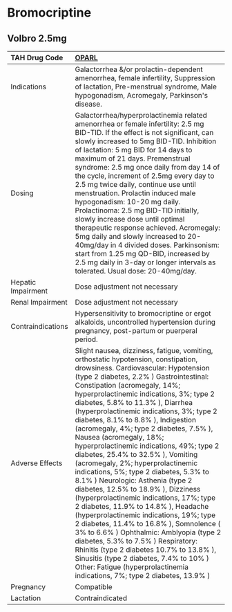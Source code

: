 # Bromocriptine

## Volbro 2.5mg

| TAH Drug Code      | [**OPARL**](https://www.tahsda.org.tw/drugs/hissearch.php?drug_code=OPARL)                                                                                                                                                                                                                                                                                                                                                                                                                                                                                                                                                                                                                                                                                                                                                                                                                                                                                                                                                                                                                                     |
|:-------------------|:---------------------------------------------------------------------------------------------------------------------------------------------------------------------------------------------------------------------------------------------------------------------------------------------------------------------------------------------------------------------------------------------------------------------------------------------------------------------------------------------------------------------------------------------------------------------------------------------------------------------------------------------------------------------------------------------------------------------------------------------------------------------------------------------------------------------------------------------------------------------------------------------------------------------------------------------------------------------------------------------------------------------------------------------------------------------------------------------------------------|
| Indications        | Galactorrhea &/or prolactin-dependent amenorrhea, female infertility, Suppression of lactation, Pre-menstrual syndrome, Male hypogonadism, Acromegaly, Parkinson's disease.                                                                                                                                                                                                                                                                                                                                                                                                                                                                                                                                                                                                                                                                                                                                                                                                                                                                                                                                    |
| Dosing             | Galactorrhea/hyperprolactinemia related amenorrhea or female infertility: 2.5 mg BID-TID. If the effect is not significant, can slowly increased to 5mg BID-TID. Inhibition of lactation: 5 mg BID for 14 days to maximum of 21 days. Premenstrual syndrome: 2.5 mg once daily from day 14 of the cycle, increment of 2.5mg every day to 2.5 mg twice daily, continue use until menstruation. Prolactin induced male hypogonadism: 10-20 mg daily. Prolactinoma: 2.5 mg BID-TID initially, slowly increase dose until optimal therapeutic response achieved. Acromegaly: 5mg daily and slowly increased to 20-40mg/day in 4 divided doses. Parkinsonism: start from 1.25 mg QD-BID, increased by 2.5 mg daily in 3-day or longer intervals as tolerated. Usual dose: 20-40mg/day.                                                                                                                                                                                                                                                                                                                              |
| Hepatic Impairment | Dose adjustment not necessary                                                                                                                                                                                                                                                                                                                                                                                                                                                                                                                                                                                                                                                                                                                                                                                                                                                                                                                                                                                                                                                                                  |
| Renal Impairment   | Dose adjustment not necessary                                                                                                                                                                                                                                                                                                                                                                                                                                                                                                                                                                                                                                                                                                                                                                                                                                                                                                                                                                                                                                                                                  |
| Contraindications  | Hypersensitivity to bromocriptine or ergot alkaloids, uncontrolled hypertension during pregnancy, post-partum or puerperal period.                                                                                                                                                                                                                                                                                                                                                                                                                                                                                                                                                                                                                                                                                                                                                                                                                                                                                                                                                                             |
| Adverse Effects    | Slight nausea, dizziness, fatigue, vomiting, orthostatic hypotension, constipation, drowsiness. Cardiovascular: Hypotension (type 2 diabetes, 2.2% ) Gastrointestinal: Constipation (acromegaly, 14%; hyperprolactinemic indications, 3%; type 2 diabetes, 5.8% to 11.3% ), Diarrhea (hyperprolactinemic indications, 3%; type 2 diabetes, 8.1% to 8.8% ), Indigestion (acromegaly, 4%; type 2 diabetes, 7.5% ), Nausea (acromegaly, 18%; hyperprolactinemic indications, 49%; type 2 diabetes, 25.4% to 32.5% ), Vomiting (acromegaly, 2%; hyperprolactinemic indications, 5%; type 2 diabetes, 5.3% to 8.1% ) Neurologic: Asthenia (type 2 diabetes, 12.5% to 18.9% ), Dizziness (hyperprolactinemic indications, 17%; type 2 diabetes, 11.9% to 14.8% ), Headache (hyperprolactinemic indications, 19%; type 2 diabetes, 11.4% to 16.8% ), Somnolence ( 3% to 6.6% ) Ophthalmic: Amblyopia (type 2 diabetes, 5.3% to 7.5% ) Respiratory: Rhinitis (type 2 diabetes 10.7% to 13.8% ), Sinusitis (type 2 diabetes, 7.4% to 10% ) Other: Fatigue (hyperprolactinemia indications, 7%; type 2 diabetes, 13.9% ) |
| Pregnancy          | Compatible                                                                                                                                                                                                                                                                                                                                                                                                                                                                                                                                                                                                                                                                                                                                                                                                                                                                                                                                                                                                                                                                                                     |
| Lactation          | Contraindicated                                                                                                                                                                                                                                                                                                                                                                                                                                                                                                                                                                                                                                                                                                                                                                                                                                                                                                                                                                                                                                                                                                |

